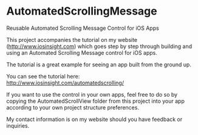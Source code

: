 # AutomatedScrollingMessage
Reusable Automated Scrolling Message Control for iOS Apps

This project accompanies the tutorial on my website (http://www.iosinsight.com) which goes step by step through building and using an Automated Scrolling Message control for iOS apps.

The tutorial is a great example for seeing an app built from the ground up.

You can see the tutorial here:  http://www.iosinsight.com/automatedscrolling/

If you want to use the control in your own apps, feel free to do so by copying the AutomatedScrollView folder from this project into your app according to your own project structure preferences.

My contact information is on my website should you have feedback or inquiries.


